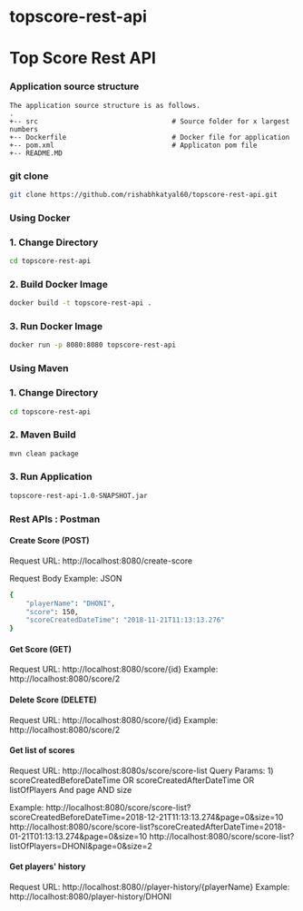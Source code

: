 # topscore-rest-api
Top Score Rest API
============================
### Application source structure
```
The application source structure is as follows.
.
+-- src                                 # Source folder for x largest numbers
+-- Dockerfile                          # Docker file for application
+-- pom.xml                             # Applicaton pom file
+-- README.MD
```


### git clone 
```sh
git clone https://github.com/rishabhkatyal60/topscore-rest-api.git
```

### Using Docker

### 1. Change Directory

```sh
cd topscore-rest-api
```

### 2. Build Docker Image

```sh
docker build -t topscore-rest-api .
```

### 3. Run Docker Image

```sh
docker run -p 8080:8080 topscore-rest-api
```

### Using Maven


### 1. Change Directory

```sh
cd topscore-rest-api
```

### 2. Maven Build

```sh
mvn clean package
```

### 3. Run Application

```sh
topscore-rest-api-1.0-SNAPSHOT.jar
```


### Rest APIs : Postman
#### Create Score (POST)
Request URL: http://localhost:8080/create-score

Request Body Example: JSON
```sh
{
    "playerName": "DHONI",
    "score": 150,
    "scoreCreatedDateTime": "2018-11-21T11:13:13.276"
}
```

#### Get Score (GET)
Request URL: http://localhost:8080/score/{id}
Example: http://localhost:8080/score/2

#### Delete Score (DELETE)
Request URL: http://localhost:8080/score/{id}
Example: http://localhost:8080/score/2

#### Get list of scores

Request URL: http://localhost:8080s/score/score-list
Query Params: 1) scoreCreatedBeforeDateTime OR scoreCreatedAfterDateTime OR listOfPlayers
And page
AND size

Example: 
http://localhost:8080/score/score-list?scoreCreatedBeforeDateTime=2018-12-21T11:13:13.274&page=0&size=10
http://localhost:8080/score/score-list?scoreCreatedAfterDateTime=2018-01-21T01:13:13.274&page=0&size=10
http://localhost:8080/score/score-list?listOfPlayers=DHONI&page=0&size=2

#### Get players' history
Request URL: http://localhost:8080//player-history/{playerName}
Example: http://localhost:8080/player-history/DHONI



